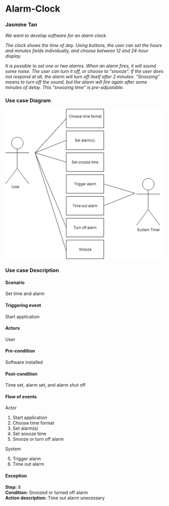 # Alarm-Clock

### Jasmine Tan

*We want to develop software for an alarm clock.*

*The clock shows the time of day. Using buttons, the user can set the hours and minutes fields individually, and choose between 12 and 24-hour display.*

*It is possible to set one or two alarms. When an alarm fires, it will sound some noise. The user can turn it off, or choose to “snooze”. If the user does not respond at all, the alarm will turn off itself after 2 minutes. “Snoozing” means to turn off the sound, but the alarm will fire again after some minutes of delay. This “snoozing time” is pre-adjustable.*

### Use case Diagram
![alt text](https://github.com/jasminetan/alarm-clock/blob/master/diagram.png)

### Use case Description

#### Scenario
Set time and alarm

#### Triggering event
Start application

#### Actors
User

#### Pre-condition
Software installed

#### Post-condition
Time set, alarm set, and alarm shut off

#### Flow of events
Actor 

1. Start application
2. Choose time format
3. Set alarm(s)
4. Set snooze time
6. Snooze or turn off alarm

System

5. Trigger alarm
7. Time out alarm

#### Exception
**Step:** 8   
**Condition:** Snoozed or turned off alarm     
**Action description:** Time out alarm unecessary
